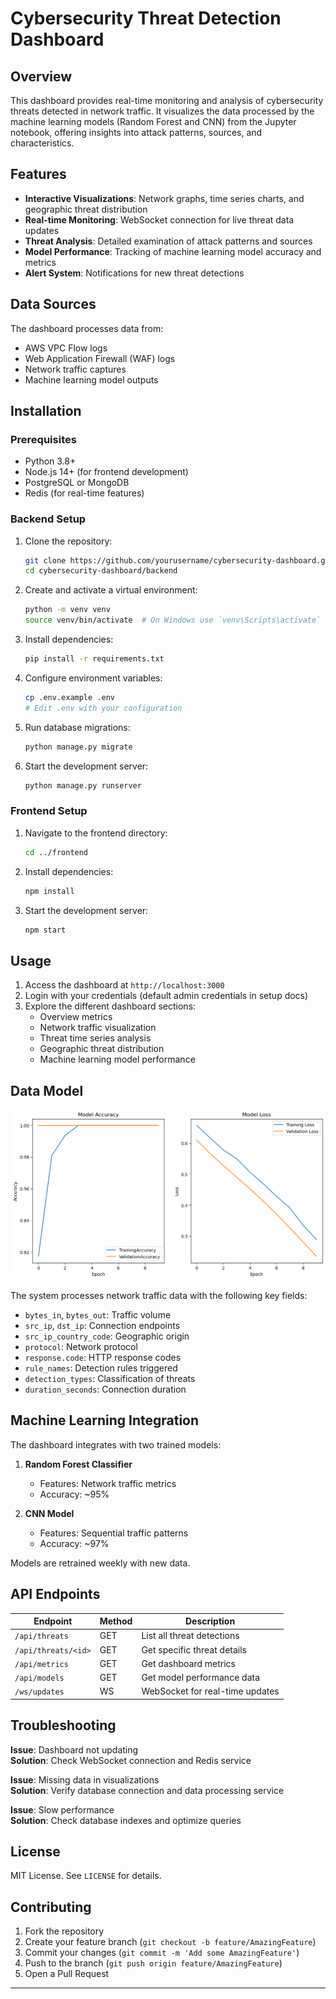 # Cybersecurity Threat Detection Dashboard


## Overview

This dashboard provides real-time monitoring and analysis of cybersecurity threats detected in network traffic. It visualizes the data processed by the machine learning models (Random Forest and CNN) from the Jupyter notebook, offering insights into attack patterns, sources, and characteristics.

## Features

- **Interactive Visualizations**: Network graphs, time series charts, and geographic threat distribution
- **Real-time Monitoring**: WebSocket connection for live threat data updates
- **Threat Analysis**: Detailed examination of attack patterns and sources
- **Model Performance**: Tracking of machine learning model accuracy and metrics
- **Alert System**: Notifications for new threat detections

## Data Sources

The dashboard processes data from:
- AWS VPC Flow logs
- Web Application Firewall (WAF) logs
- Network traffic captures
- Machine learning model outputs

## Installation

### Prerequisites

- Python 3.8+
- Node.js 14+ (for frontend development)
- PostgreSQL or MongoDB
- Redis (for real-time features)

### Backend Setup

1. Clone the repository:
   ```bash
   git clone https://github.com/yourusername/cybersecurity-dashboard.git
   cd cybersecurity-dashboard/backend
   ```

2. Create and activate a virtual environment:
   ```bash
   python -m venv venv
   source venv/bin/activate  # On Windows use `venv\Scripts\activate`
   ```

3. Install dependencies:
   ```bash
   pip install -r requirements.txt
   ```

4. Configure environment variables:
   ```bash
   cp .env.example .env
   # Edit .env with your configuration
   ```

5. Run database migrations:
   ```bash
   python manage.py migrate
   ```

6. Start the development server:
   ```bash
   python manage.py runserver
   ```

### Frontend Setup

1. Navigate to the frontend directory:
   ```bash
   cd ../frontend
   ```

2. Install dependencies:
   ```bash
   npm install
   ```

3. Start the development server:
   ```bash
   npm start
   ```

## Usage

1. Access the dashboard at `http://localhost:3000`
2. Login with your credentials (default admin credentials in setup docs)
3. Explore the different dashboard sections:
   - Overview metrics
   - Network traffic visualization
   - Threat time series analysis
   - Geographic threat distribution
   - Machine learning model performance


## Data Model

![Data Model Diagram](output.png)

The system processes network traffic data with the following key fields:

- `bytes_in`, `bytes_out`: Traffic volume
- `src_ip`, `dst_ip`: Connection endpoints  
- `src_ip_country_code`: Geographic origin
- `protocol`: Network protocol
- `response.code`: HTTP response codes
- `rule_names`: Detection rules triggered
- `detection_types`: Classification of threats
- `duration_seconds`: Connection duration

## Machine Learning Integration

The dashboard integrates with two trained models:

1. **Random Forest Classifier**
   - Features: Network traffic metrics
   - Accuracy: ~95%
   
2. **CNN Model**  
   - Features: Sequential traffic patterns
   - Accuracy: ~97%

Models are retrained weekly with new data.

## API Endpoints

| Endpoint | Method | Description |
|----------|--------|-------------|
| `/api/threats` | GET | List all threat detections |
| `/api/threats/<id>` | GET | Get specific threat details |
| `/api/metrics` | GET | Get dashboard metrics |
| `/api/models` | GET | Get model performance data |
| `/ws/updates` | WS | WebSocket for real-time updates |

## Troubleshooting

**Issue**: Dashboard not updating  
**Solution**: Check WebSocket connection and Redis service

**Issue**: Missing data in visualizations  
**Solution**: Verify database connection and data processing service

**Issue**: Slow performance  
**Solution**: Check database indexes and optimize queries

## License

MIT License. See `LICENSE` for details.

## Contributing

1. Fork the repository
2. Create your feature branch (`git checkout -b feature/AmazingFeature`)
3. Commit your changes (`git commit -m 'Add some AmazingFeature'`)
4. Push to the branch (`git push origin feature/AmazingFeature`)
5. Open a Pull Request

---


